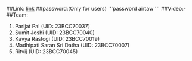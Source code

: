 ##Link: 
[link](https://dorizokuclothing.myshopify.com/)
##password:(Only for users) 
'''password
airtaw
'''
##Video:-
[](<link>)
##Team:
1. Parijat Pal (UID: 23BCC70037)
2. Sumit Joshi (UID: 23BCC70040)
3. Kavya Rastogi (UID: 23BCC70019)
4. Madhipati Saran Sri Datha (UID: 23BCC70007)
5. Ritvij (UID: 23BCC70045)
